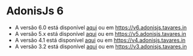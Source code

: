 # AdonisJs 6

* A versão 6.0 está disponível [aqui](https://github.com/tavaresgerson/adonisdocbr/tree/v6.0) ou em https://v6.adonisjs.tavares.in
* A versão 5.x está disponível [aqui](https://github.com/tavaresgerson/adonisdocbr/tree/v5.0) ou em https://v5.adonisjs.tavares.in
* A versão 4.1 está disponível [aqui](https://github.com/tavaresgerson/adonisdocbr/tree/v4.1) ou em https://v4.adonisjs.tavares.in
* A versão 3.2 está disponível [aqui](https://github.com/tavaresgerson/adonisdocbr/tree/v3.2) ou em https://v3.adonisjs.tavares.in
